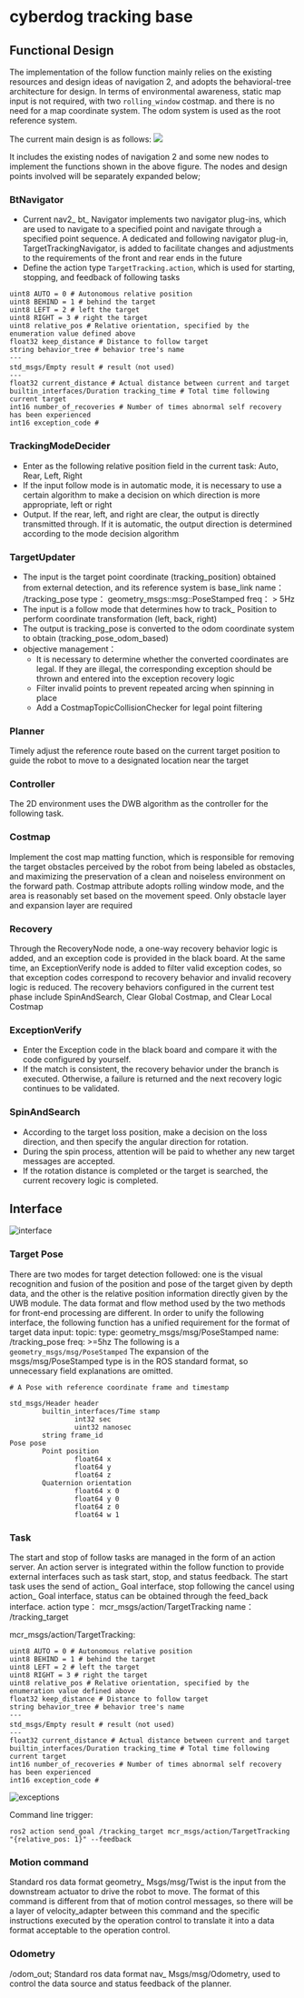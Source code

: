 # cyberdog tracking base

## Functional Design

The implementation of the follow function mainly relies on the existing resources and design ideas of navigation 2, and adopts the behavioral-tree architecture for design. In terms of environmental awareness, static map input is not required, with two `rolling_window` costmap. and there is no need for a map coordinate system. The odom system is used as the root reference system.

The current main design is as follows:
![](image/tracking_base/tree.png)

It includes the existing nodes of navigation 2 and some new nodes to implement the functions shown in the above figure. The nodes and design points involved will be separately expanded below;

### BtNavigator

- Current nav2_ bt_ Navigator implements two navigator plug-ins, which are used to navigate to a specified point and navigate through a specified point sequence. A dedicated and following navigator plug-in, TargetTrackingNavigator, is added to facilitate changes and adjustments to the requirements of the front and rear ends in the future
- Define the action type `TargetTracking.action`, which is used for starting, stopping, and feedback of following tasks

```
uint8 AUTO = 0 # Autonomous relative position
uint8 BEHIND = 1 # behind the target
uint8 LEFT = 2 # left the target
uint8 RIGHT = 3 # right the target
uint8 relative_pos # Relative orientation, specified by the enumeration value defined above
float32 keep_distance # Distance to follow target
string behavior_tree # behavior tree's name
---
std_msgs/Empty result # result（not used)
---
float32 current_distance # Actual distance between current and target 
builtin_interfaces/Duration tracking_time # Total time following current target
int16 number_of_recoveries # Number of times abnormal self recovery has been experienced
int16 exception_code #
```

### TrackingModeDecider

- Enter as the following relative position field in the current task: Auto, Rear, Left, Right
- If the input follow mode is in automatic mode, it is necessary to use a certain algorithm to make a decision on which direction is more appropriate, left or right
- Output. If the rear, left, and right are clear, the output is directly transmitted through. If it is automatic, the output direction is determined according to the mode decision algorithm

### TargetUpdater

- The input is the target point coordinate (tracking_position) obtained from external detection, and its reference system is base_link
name：   /tracking_pose
type：   geometry_msgs::msg::PoseStamped
freq：   > 5Hz
- The input is a follow mode that determines how to track_ Position to perform coordinate transformation (left, back, right)
- The output is tracking_pose is converted to the odom coordinate system to obtain (tracking_pose_odom_based)
- objective management：
  - It is necessary to determine whether the converted coordinates are legal. If they are illegal, the corresponding exception should be thrown and entered into the exception recovery logic
  - Filter invalid points to prevent repeated arcing when spinning in place
  - Add a CostmapTopicCollisionChecker for legal point filtering

### Planner

Timely adjust the reference route based on the current target position to guide the robot to move to a designated location near the target

### Controller

The 2D environment uses the DWB algorithm as the controller for the following task.

### Costmap

Implement the cost map matting function, which is responsible for removing the target obstacles perceived by the robot from being labeled as obstacles, and maximizing the preservation of a clean and noiseless environment on the forward path.
Costmap attribute adopts rolling window mode, and the area is reasonably set based on the movement speed. Only obstacle layer and expansion layer are required

### Recovery

Through the RecoveryNode node, a one-way recovery behavior logic is added, and an exception code is provided in the black board. At the same time, an ExceptionVerify node is added to filter valid exception codes, so that exception codes correspond to recovery behavior and invalid recovery logic is reduced. The recovery behaviors configured in the current test phase include SpinAndSearch, Clear Global Costmap, and Clear Local Costmap

### ExceptionVerify

- Enter the Exception code in the black board and compare it with the code configured by yourself.
- If the match is consistent, the recovery behavior under the branch is executed. Otherwise, a failure is returned and the next recovery logic continues to be validated.

### SpinAndSearch

- According to the target loss position, make a decision on the loss direction, and then specify the angular direction for rotation.
- During the spin process, attention will be paid to whether any new target messages are accepted.
- If the rotation distance is completed or the target is searched, the current recovery logic is completed.

## Interface

![interface](image/tracking_base/interface.svg)
### Target Pose
There are two modes for target detection followed: one is the visual recognition and fusion of the position and pose of the target given by depth data, and the other is the relative position information directly given by the UWB module. The data format and flow method used by the two methods for front-end processing are different. In order to unify the following interface, the following function has a unified requirement for the format of target data input:
topic:
type:                     geometry_msgs/msg/PoseStamped
name:                    /tracking_pose
freq:                    >=5hz
The following is a `geometry_msgs/msg/PoseStamped` The expansion of the msgs/msg/PoseStamped type is in the ROS standard format, so unnecessary field explanations are omitted.

```
# A Pose with reference coordinate frame and timestamp

std_msgs/Header header
        builtin_interfaces/Time stamp
                int32 sec
                uint32 nanosec
        string frame_id
Pose pose
        Point position
                float64 x
                float64 y
                float64 z
        Quaternion orientation
                float64 x 0
                float64 y 0
                float64 z 0
                float64 w 1
```

### Task
The start and stop of follow tasks are managed in the form of an action server. An action server is integrated within the follow function to provide external interfaces such as task start, stop, and status feedback. The start task uses the send of action_ Goal interface, stop following the cancel using action_ Goal interface, status can be obtained through the feed_back interface.
action
type：    mcr_msgs/action/TargetTracking
name：   /tracking_target

mcr_msgs/action/TargetTracking:
```
uint8 AUTO = 0 # Autonomous relative position
uint8 BEHIND = 1 # behind the target
uint8 LEFT = 2 # left the target
uint8 RIGHT = 3 # right the target
uint8 relative_pos # Relative orientation, specified by the enumeration value defined above
float32 keep_distance # Distance to follow target
string behavior_tree # behavior tree's name
---
std_msgs/Empty result # result（not used)
---
float32 current_distance # Actual distance between current and target 
builtin_interfaces/Duration tracking_time # Total time following current target
int16 number_of_recoveries # Number of times abnormal self recovery has been experienced
int16 exception_code #
```

![exceptions](image/tracking_base/exceptions.png)

Command line trigger:

```
ros2 action send_goal /tracking_target mcr_msgs/action/TargetTracking "{relative_pos: 1}" --feedback
```

### Motion command

Standard ros data format geometry_ Msgs/msg/Twist is the input from the downstream actuator to drive the robot to move.
The format of this command is different from that of motion control messages, so there will be a layer of velocity_adapter between this command and the specific instructions executed by the operation control to translate it into a data format acceptable to the operation control.

### Odometry

/odom_out; Standard ros data format nav_ Msgs/msg/Odometry, used to control the data source and status feedback of the planner.
